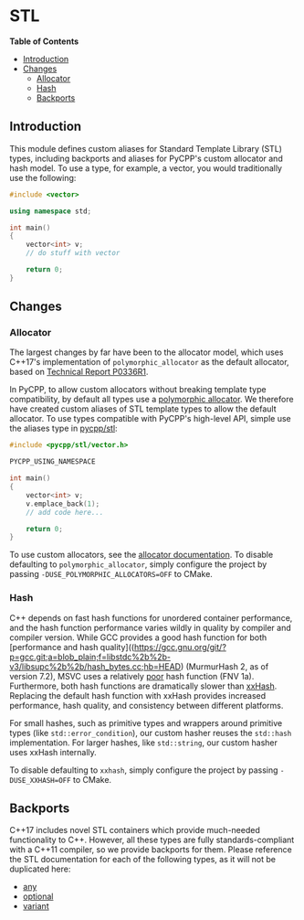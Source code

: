 # STL

**Table of Contents**

- [Introduction](#introduction)
- [Changes](#changes)
  - [Allocator](#allocator)
  - [Hash](#hash)
  - [Backports](#backports)

## Introduction

This module defines custom aliases for Standard Template Library (STL) types, including backports and aliases for PyCPP's custom allocator and hash model. To use a type, for example, a vector, you would traditionally use the following:

```cpp
#include <vector>

using namespace std;

int main()
{
    vector<int> v;
    // do stuff with vector

    return 0;
}
```

## Changes

### Allocator

The largest changes by far have been to the allocator model, which uses C++17's implementation of `polymorphic_allocator` as the default allocator, based on [Technical Report P0336R1](http://www.open-std.org/jtc1/sc22/wg21/docs/papers/2016/p0336r1.pdf).

In PyCPP, to allow custom allocators without breaking template type compatibility, by default all types use a [polymorphic allocator](/pycpp/allocator/polymorphic.h). We therefore have created custom aliases of STL template types to allow the default allocator. To use types compatible with PyCPP's high-level API, simple use the aliases type in [pycpp/stl](/pycpp/stl):

```cpp
#include <pycpp/stl/vector.h>

PYCPP_USING_NAMESPACE

int main()
{
    vector<int> v;
    v.emplace_back(1);
    // add code here...

    return 0;
}
```

To use custom allocators, see the [allocator documentation](/pycpp/allocator/README.md). To disable defaulting to `polymorphic_allocator`, simply configure the project by passing `-DUSE_POLYMORPHIC_ALLOCATORS=OFF` to CMake.

### Hash

C++ depends on fast hash functions for unordered container performance, and the hash function performance varies wildly in quality by compiler and compiler version. While GCC provides a good hash function for both [performance and hash quality]((https://gcc.gnu.org/git/?p=gcc.git;a=blob_plain;f=libstdc%2b%2b-v3/libsupc%2b%2b/hash_bytes.cc;hb=HEAD) (MurmurHash 2, as of version 7.2), MSVC uses a relatively [poor](https://docs.microsoft.com/en-us/cpp/porting/fix-your-dependencies-on-library-internals) hash function (FNV 1a). Furthermore, both hash functions are dramatically slower than [xxHash](https://aras-p.info/blog/2016/08/02/Hash-Functions-all-the-way-down/). Replacing the default hash function with xxHash provides increased performance, hash quality, and consistency between different platforms.

For small hashes, such as primitive types and wrappers around primitive types (like `std::error_condition`), our custom hasher reuses the `std::hash` implementation. For larger hashes, like `std::string`, our custom hasher uses xxHash internally.

 To disable defaulting to `xxhash`, simply configure the project by passing `-DUSE_XXHASH=OFF` to CMake.

## Backports

C++17 includes novel STL containers which provide much-needed functionality to C++. However, all these types are fully standards-compliant with a C++11 compiler, so we provide backports for them. Please reference the STL documentation for each of the following types, as it will not be duplicated here:

 - [any](/pycpp/stl/any.h)
 - [optional](/pycpp/stl/optional.h)
 - [variant](/pycpp/stl/variant.h)
